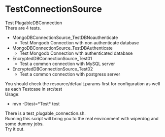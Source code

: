 TestConnectionSource
====================
Test PlugableDBConnection  
There are 4 tests.  
 - MongoDBConnectionSource_TestDBNoauthenticate  
      + Test Mongodb Connection with non authenticate database
 - MongoDBConnectionSource_TestDBAuthenticate  
      + Test Mongodb Connection with authenticated database
 - EncryptedDBConnectionSource_Test01  
      + Test a common connection with MySQL server
 - EncryptedDBConnectionSource_Test02    
      + Test a common connection with postgress server

You should check the resource/default.params first for configuration as well as each Testcase in src/test  
Usage:  
  - mvn -Dtest=\*Test\* test

There is a test_plugable_connection.sh.  
Running this script will bring you to the real environment with wiperdog and some dummy jobs.  
Try it out.


